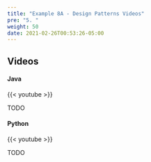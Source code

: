 ```yaml
---
title: "Example 8A - Design Patterns Videos"
pre: "5. "
weight: 50
date: 2021-02-26T00:53:26-05:00
---
```


## Videos

#### Java

{{< youtube  >}}

TODO

#### Python

{{< youtube  >}}

TODO
